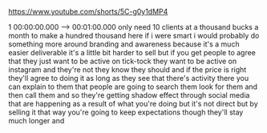 https://www.youtube.com/shorts/5C-g0y1dMP4

1 00:00:00.000 --\> 00:01:00.000 only need 10 clients at a thousand
bucks a month to make a hundred thousand here if i were smart i would
probably do something more around branding and awareness because it's a
much easier deliverable it's a little bit harder to sell but if you get
people to agree that they just want to be active on tick-tock they want
to be active on instagram and they're not they know they should and if
the price is right they'll agree to doing it as long as they see that
there's activity there you can explain to them that people are going to
search them look for them and then call them and so they're getting
shadow effect through social media that are happening as a result of
what you're doing but it's not direct but by selling it that way you're
going to keep expectations though they'll stay much longer and
